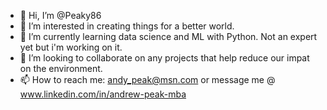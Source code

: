 - 👋 Hi, I’m @Peaky86
- 👀 I’m interested in creating things for a better world.
- 🌱 I’m currently learning data science and ML with Python. Not an expert yet but i'm working on it.
- 💞️ I’m looking to collaborate on any projects that help reduce our impat on the environment.
- 📫 How to reach me: andy_peak@msn.com or message me @ www.linkedin.com/in/andrew-peak-mba

<!---
Peaky86/Peaky86 is a ✨ special ✨ repository because its `README.md` (this file) appears on your GitHub profile.
You can click the Preview link to take a look at your changes.
--->
